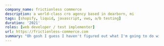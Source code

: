 ```yaml
---
company_name: frictionless commerce
description: a world-class cro agency based in dearborn, mi
tags: [shopify, liquid, javascript, vwo, a/b testing]
duration: '2021'
roles: [web developer / test implementer]
url: https://frictionless-commerce.com
summary: "Oh gosh I guess I haven't figured out what I'm going to do with these content areas. Sorry about this, y'all"
---
```

